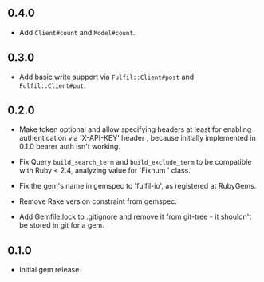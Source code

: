 ## 0.4.0

* Add `Client#count` and `Model#count`.

## 0.3.0

* Add basic write support via `Fulfil::Client#post` and `Fulfil::Client#put`.

## 0.2.0

- Make token optional and allow specifying headers at least for enabling authentication via 'X-API-KEY' header
, because initially implemented in 0.1.0 bearer auth isn't working.

- Fix Query `build_search_term` and `build_exclude_term` to be compatible with Ruby < 2.4, analyzing value for 'Fixnum
' class.

- Fix the gem's name in gemspec to 'fulfil-io', as registered at RubyGems.

- Remove Rake version constraint from gemspec.

- Add Gemfile.lock to .gitignore and remove it from git-tree - it shouldn't be stored in git for a gem.

## 0.1.0

* Initial gem release
